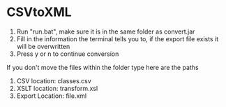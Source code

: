 CSVtoXML
========
1. Run "run.bat", make sure it is in the same folder as convert.jar
2. Fill in the information the terminal tells you to, if the export file exists it will be overwritten
3. Press y or n to continue conversion


If you don't move the files within the folder type here are the paths
1. CSV location: classes.csv
2. XSLT location: transform.xsl
3. Export Location: file.xml
